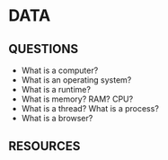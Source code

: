 # DATA

## QUESTIONS

- What is a computer?
- What is an operating system?
- What is a runtime?
- What is memory? RAM? CPU?
- What is a thread? What is a process?
- What is a browser?

## RESOURCES

